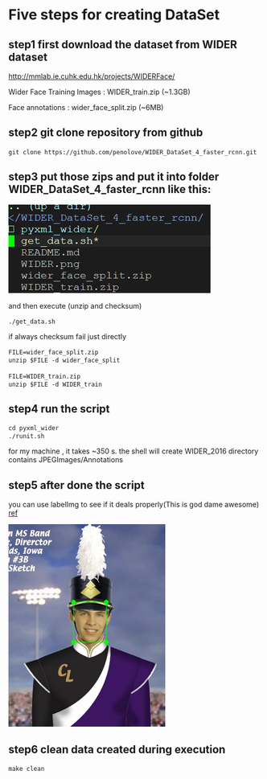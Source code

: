 # Five steps for creating DataSet

## step1 first download the dataset from WIDER dataset
http://mmlab.ie.cuhk.edu.hk/projects/WIDERFace/

Wider Face Training Images : WIDER_train.zip (~1.3GB)

Face annotations : wider_face_split.zip (~6MB)

## step2 git clone repository from github
```
git clone https://github.com/penolove/WIDER_DataSet_4_faster_rcnn.git
```

## step3 put those zips and put it into folder WIDER_DataSet_4_faster_rcnn like this:

![alt tag](https://raw.githubusercontent.com/penolove/WIDER_DataSet_4_faster_rcnn/master/zip_img.png)

and then execute  (unzip and checksum)

```
./get_data.sh
```

if always checksum fail just directly
```
FILE=wider_face_split.zip
unzip $FILE -d wider_face_split

FILE=WIDER_train.zip
unzip $FILE -d WIDER_train
```



## step4 run the script

```
cd pyxml_wider
./runit.sh
```

for my machine , it takes ~350 s.
the shell will create WIDER_2016 directory  contains JPEGImages/Annotations

## step5 after done the script
you can use labelImg to see if it deals properly(This is god dame awesome) [ref](https://github.com/tzutalin/labelImg)

![alt tag](https://raw.githubusercontent.com/penolove/WIDER_DataSet_4_faster_rcnn/master/WIDER.png)

## step6 clean data created during execution
```
make clean
```
